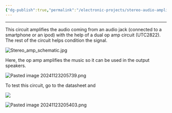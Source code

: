 ```yaml
---
{"dg-publish":true,"permalink":"/electronic-projects/stereo-audio-amplifier/"}
---
```


---
This circuit amplifies the audio coming from an audio jack (connected to a smartphone or an ipod) with the help of a dual op amp circuit (UTC2822). The rest of the circuit helps condition the signal. 

![Stereo_amp_schematic.jpg](/img/user/Electronic%20projects/Reference%20images/Stereo_amp_schematic.jpg)

Here, the op amp amplifies the music so it can be used in the output speakers.

![Pasted image 20241123205739.png](/img/user/Electronic%20projects/Reference%20images/Pasted%20image%2020241123205739.png)


To test this circuit, go to the datasheet and 

![](https://ewardq.vercel.app/img/user/Digital%20Garden/Icons-and-images/Audio_front.jpg)

![Pasted image 20241123205403.png](/img/user/Electronic%20projects/Reference%20images/Pasted%20image%2020241123205403.png)

